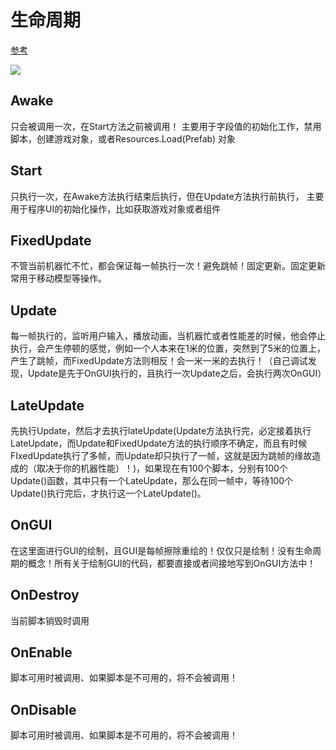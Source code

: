 # 生命周期
[参考](https://www.cnblogs.com/MrZivChu/p/unityLifeCycle.html)

![](https://images0.cnblogs.com/blog/425893/201502/052339397497301.png)

## Awake

只会被调用一次，在Start方法之前被调用！ 主要用于字段值的初始化工作，禁用脚本，创建游戏对象，或者Resources.Load(Prefab) 对象

## Start

只执行一次，在Awake方法执行结束后执行，但在Update方法执行前执行， 主要用于程序UI的初始化操作，比如获取游戏对象或者组件

## FixedUpdate
不管当前机器忙不忙，都会保证每一帧执行一次！避免跳帧！固定更新。固定更新常用于移动模型等操作。

## Update

每一帧执行的，监听用户输入，播放动画，当机器忙或者性能差的时候，他会停止执行，会产生停顿的感觉，例如一个人本来在1米的位置，突然到了5米的位置上，产生了跳帧，而FixedUpdate方法则相反！会一米一米的去执行！（自己调试发现，Update是先于OnGUI执行的，且执行一次Update之后，会执行两次OnGUI）

## LateUpdate

先执行Update，然后才去执行lateUpdate(Update方法执行完，必定接着执行LateUpdate，而Update和FixedUpdate方法的执行顺序不确定，而且有时候FIxedUpdate执行了多帧，而Update却只执行了一帧，这就是因为跳帧的缘故造成的（取决于你的机器性能）！)，如果现在有100个脚本，分别有100个 Update()函数，其中只有一个LateUpdate，那么在同一帧中，等待100个Update()执行完后，才执行这一个LateUpdate()。

## OnGUI

在这里面进行GUI的绘制，且GUI是每帧擦除重绘的！仅仅只是绘制！没有生命周期的概念！所有关于绘制GUI的代码，都要直接或者间接地写到OnGUI方法中！

## OnDestroy

当前脚本销毁时调用

## OnEnable

脚本可用时被调用、如果脚本是不可用的，将不会被调用！

## OnDisable

脚本可用时被调用、如果脚本是不可用的，将不会被调用！
